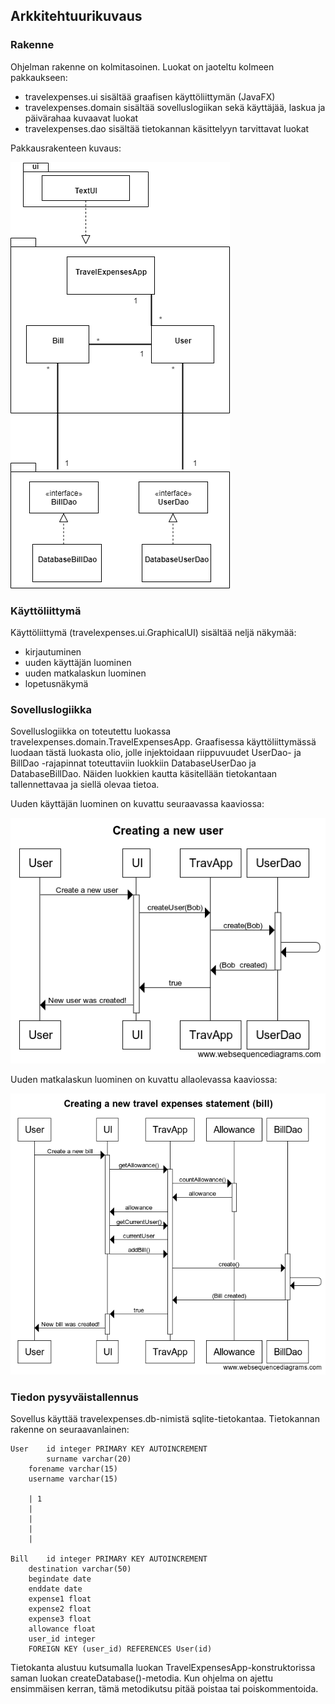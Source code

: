 ## Arkkitehtuurikuvaus

### Rakenne

Ohjelman rakenne on kolmitasoinen. Luokat on jaoteltu kolmeen 
pakkaukseen: 

* travelexpenses.ui sisältää graafisen käyttöliittymän (JavaFX)
* travelexpenses.domain sisältää sovelluslogiikan sekä käyttäjää, laskua
ja päivärahaa kuvaavat luokat
* travelexpenses.dao sisältää tietokannan käsittelyyn tarvittavat luokat

Pakkausrakenteen kuvaus:

![package chart](package_chart.png)

### Käyttöliittymä

Käyttöliittymä (travelexpenses.ui.GraphicalUI) sisältää neljä näkymää: 

* kirjautuminen
* uuden käyttäjän luominen
* uuden matkalaskun luominen
* lopetusnäkymä  

### Sovelluslogiikka

Sovelluslogiikka on toteutettu luokassa travelexpenses.domain.TravelExpensesApp. 
Graafisessa käyttöliittymässä luodaan tästä luokasta olio, jolle injektoidaan riippuvuudet 
UserDao- ja BillDao -rajapinnat toteuttaviin luokkiin DatabaseUserDao ja DatabaseBillDao. 
Näiden luokkien kautta käsitellään tietokantaan tallennettavaa ja siellä olevaa tietoa.

Uuden käyttäjän luominen on kuvattu seuraavassa kaaviossa:

![create user sequence](creating_user.png)

Uuden matkalaskun luominen on kuvattu allaolevassa kaaviossa:

![create bill sequence](creating_bill.png)

### Tiedon pysyväistallennus

Sovellus käyttää travelexpenses.db-nimistä sqlite-tietokantaa. Tietokannan
rakenne on seuraavanlainen:


    User 	id integer PRIMARY KEY AUTOINCREMENT
      	   	surname varchar(20) 
		forename varchar(15) 
		username varchar(15)

		| 1
		|
		|
		|
		|

    Bill 	id integer PRIMARY KEY AUTOINCREMENT
  		destination varchar(50) 
		begindate date 
		enddate date 
		expense1 float 
		expense2 float
		expense3 float 
		allowance float 
		user_id integer 
		FOREIGN KEY (user_id) REFERENCES User(id)


Tietokanta alustuu kutsumalla luokan TravelExpensesApp-konstruktorissa
saman luokan createDatabase()-metodia. Kun ohjelma on ajettu ensimmäisen
kerran, tämä metodikutsu pitää poistaa tai poiskommentoida. 

